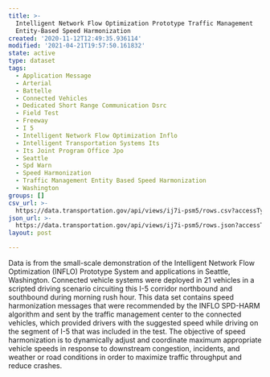 ```yaml
---
title: >-
  Intelligent Network Flow Optimization Prototype Traffic Management
  Entity-Based Speed Harmonization
created: '2020-11-12T12:49:35.936114'
modified: '2021-04-21T19:57:50.161832'
state: active
type: dataset
tags:
  - Application Message
  - Arterial
  - Battelle
  - Connected Vehicles
  - Dedicated Short Range Communication Dsrc
  - Field Test
  - Freeway
  - I 5
  - Intelligent Network Flow Optimization Inflo
  - Intelligent Transportation Systems Its
  - Its Joint Program Office Jpo
  - Seattle
  - Spd Warn
  - Speed Harmonization
  - Traffic Management Entity Based Speed Harmonization
  - Washington
groups: []
csv_url: >-
  https://data.transportation.gov/api/views/ij7i-psm5/rows.csv?accessType=DOWNLOAD
json_url: >-
  https://data.transportation.gov/api/views/ij7i-psm5/rows.json?accessType=DOWNLOAD
layout: post

---
```

Data is from the small-scale demonstration of the Intelligent Network Flow Optimization (INFLO) Prototype System and applications in Seattle, Washington. Connected vehicle systems were deployed in 21 vehicles in a scripted driving scenario circuiting this I-5 corridor northbound and southbound during morning rush hour. This data set contains speed harmonization messages that were recommended by the INFLO SPD-HARM algorithm and sent by the traffic management center to the connected vehicles, which provided drivers with the suggested speed while driving on the segment of I-5 that was included in the test.  The objective of speed harmonization is to dynamically adjust and coordinate maximum appropriate vehicle speeds in response to downstream congestion, incidents, and weather or road conditions in order to maximize traffic throughput and reduce crashes.
